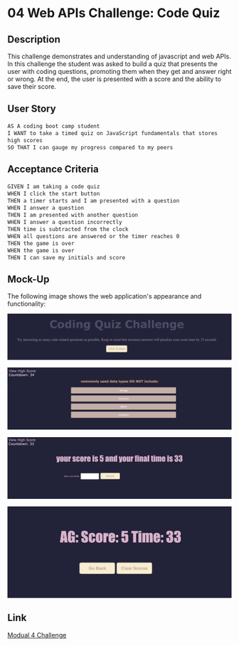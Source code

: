 # 04 Web APIs Challenge: Code Quiz

## Description
This challenge demonstrates and understanding of javascript and web APIs. In this challenge the student was asked to build a quiz that presents the user with coding questions, promoting them when they get and answer right or wrong. At the end, the user is presented with a score and the ability to save their score.

## User Story

```
AS A coding boot camp student
I WANT to take a timed quiz on JavaScript fundamentals that stores high scores
SO THAT I can gauge my progress compared to my peers
```

## Acceptance Criteria

```
GIVEN I am taking a code quiz
WHEN I click the start button
THEN a timer starts and I am presented with a question
WHEN I answer a question
THEN I am presented with another question
WHEN I answer a question incorrectly
THEN time is subtracted from the clock
WHEN all questions are answered or the timer reaches 0
THEN the game is over
WHEN the game is over
THEN I can save my initials and score
```

## Mock-Up

The following image shows the web application's appearance and functionality:

![The user is introduced to the quiz through this page and can start the quiz by clicking the button.](./assets/openingImage.png)

![The user enters the quiz once tapping start and can click answers to test their coding knowledge](./assets/quizImage.png)

![When the quiz is finished before the time is up, the user can enter their initals to save their score](./assets/enterResults.png)

![Finally, the user is taken to a final landing page that displays their quiz results](./assets/highScorePage.png)

## Link
[Modual 4 Challenge](https://analisegiobbi3.github.io/mod_4_challenge/)
